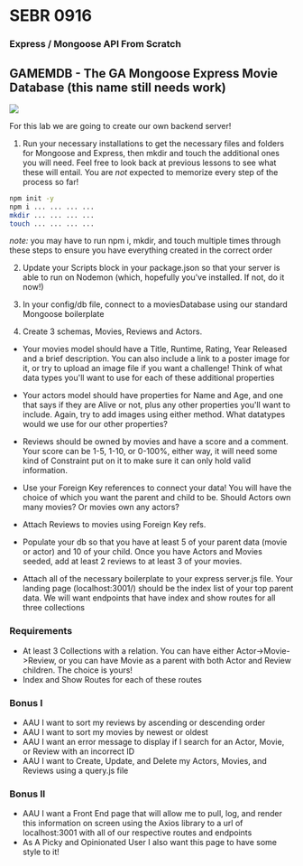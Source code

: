 # SEBR 0916

### Express / Mongoose API From Scratch

## GAMEMDB - The GA Mongoose Express Movie Database (this name still needs work)


<img src="https://www.raisingedmonton.com/wp-content/uploads/2020/06/Depositphotos_175956732_l-2015.jpg"/>

For this lab we are going to create our own backend server! 

1) Run your necessary installations to get the necessary files and folders for Mongoose and Express, then mkdir and touch the additional ones you will need. Feel free to look back at previous lessons to see what these will entail. You are _not_ expected to memorize every step of the process so far!

```sh
npm init -y
npm i ... ... ... ...
mkdir ... ... ... ...
touch ... ... ... ...
```

_note:_ you may have to run npm i, mkdir, and touch multiple times through these steps to ensure you have everything created in the correct order

2) Update your Scripts block in your package.json so that your server is able to run on Nodemon (which, hopefully you've installed. If not, do it now!)

3) In your config/db file, connect to a moviesDatabase using our standard Mongoose boilerplate

4) Create 3 schemas, Movies, Reviews and Actors. 

-  Your movies model should have a Title, Runtime, Rating, Year Released and a brief description. You can also include a link to a poster image for it, or try to upload an image file if you want a challenge! Think of what data types you'll want to use for each of these additional properties

- Your actors model should have properties for Name and Age, and one that says if they are Alive or not, plus any other properties you'll want to include. Again, try to add images using either method. What datatypes would we use for our other properties?

- Reviews should be owned by movies and have a score and a comment. Your score can be 1-5, 1-10, or 0-100%, either way, it will need some kind of Constraint put on it to make sure it can only hold valid information.

- Use your Foreign Key references to connect your data! You will have the choice of which you want the parent and child to be. Should Actors own many movies? Or movies own any actors?

- Attach Reviews to movies using Foreign Key refs.

- Populate your db so that you have at least 5 of your parent data (movie or actor) and 10 of your child. Once you have Actors and Movies seeded, add at least 2 reviews to at least 3 of your movies.

- Attach all of the necessary boilerplate to your express server.js file. Your landing page (localhost:3001/) should be the index list of your top parent data. We will want endpoints that have index and show routes for all three collections


### Requirements

- At least 3 Collections with a relation. You can have either Actor->Movie->Review, or you can have Movie as a parent with both Actor and Review children. The choice is yours!
- Index and Show Routes for each of these routes


### Bonus I
- AAU I want to sort my reviews by ascending or descending order
- AAU I want to sort my movies by newest or oldest
- AAU I want an error message to display if I search for an Actor, Movie, or Review with an incorrect ID
- AAU I want to Create, Update, and Delete my Actors, Movies, and Reviews using a query.js file


### Bonus II

- AAU I want a Front End page that will allow me to pull, log, and render this information on screen using the Axios library to a url of localhost:3001 with all of our respective routes and endpoints
- As A Picky and Opinionated User I also want this page to have some style to it!

